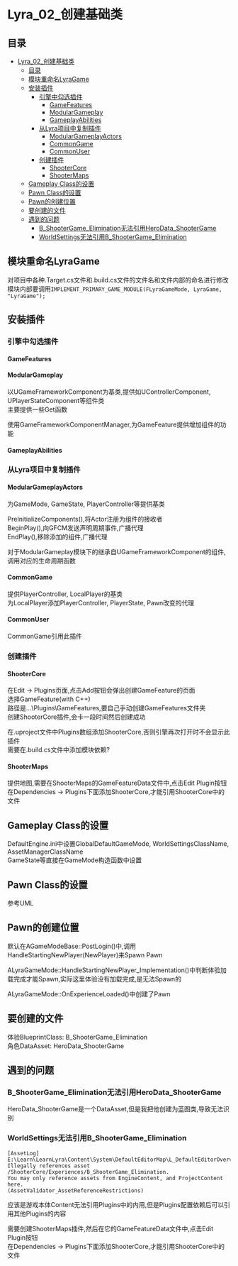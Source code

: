 # Lyra_02_创建基础类
## 目录
- [Lyra_02_创建基础类](#lyra_02_创建基础类)
   - [目录](#目录)
   - [模块重命名LyraGame](#模块重命名lyragame)
   - [安装插件](#安装插件)
      - [引擎中勾选插件](#引擎中勾选插件)
         - [GameFeatures](#gamefeatures)
         - [ModularGameplay](#modulargameplay)
         - [GameplayAbilities](#gameplayabilities)
      - [从Lyra项目中复制插件](#从lyra项目中复制插件)
         - [ModularGameplayActors](#modulargameplayactors)
         - [CommonGame](#commongame)
         - [CommonUser](#commonuser)
      - [创建插件](#创建插件)
         - [ShooterCore](#shootercore)
         - [ShooterMaps](#shootermaps)
   - [Gameplay Class的设置](#gameplay-class的设置)
   - [Pawn Class的设置](#pawn-class的设置)
   - [Pawn的创建位置](#pawn的创建位置)
   - [要创建的文件](#要创建的文件)
   - [遇到的问题](#遇到的问题)
      - [B_ShooterGame_Elimination无法引用HeroData_ShooterGame](#b_shootergame_elimination无法引用herodata_shootergame)
      - [WorldSettings无法引用B_ShooterGame_Elimination](#worldsettings无法引用b_shootergame_elimination)

## 模块重命名LyraGame
对项目中各种.Target.cs文件和.build.cs文件的文件名和文件内部的命名进行修改  
模块内部要调用`IMPLEMENT_PRIMARY_GAME_MODULE(FLyraGameMode, LyraGame, "LyraGame");`  

## 安装插件
### 引擎中勾选插件
#### GameFeatures

#### ModularGameplay
以UGameFrameworkComponent为基类,提供如UControllerComponent, UPlayerStateComponent等组件类  
主要提供一些Get函数  

使用GameFrameworkComponentManager,为GameFeature提供增加组件的功能  

#### GameplayAbilities

### 从Lyra项目中复制插件
#### ModularGameplayActors
为GameMode, GameState, PlayerController等提供基类  

PreInitializeComponents(),将Actor注册为组件的接收者  
BeginPlay(),向GFCM发送声明周期事件,广播代理  
EndPlay(),移除添加的组件,广播代理  

对于ModularGameplay模块下的继承自UGameFrameworkComponent的组件,调用对应的生命周期函数  

#### CommonGame
提供PlayerController, LocalPlayer的基类  
为LocalPlayer添加PlayerController, PlayerState, Pawn改变的代理  

#### CommonUser
CommonGame引用此插件  

### 创建插件
#### ShooterCore
在Edit -> Plugins页面,点击Add按钮会弹出创建GameFeature的页面  
选择GameFeature(with C++)  
路径是...\Plugins\GameFeatures,要自己手动创建GameFeatures文件夹  
创建ShooterCore插件,会卡一段时间然后创建成功  

在.uproject文件中Plugins数组添加ShooterCore,否则引擎再次打开时不会显示此插件  
需要在.build.cs文件中添加模块依赖?  

#### ShooterMaps
提供地图,需要在ShooterMaps的GameFeatureData文件中,点击Edit Plugin按钮  
在Dependencies -> Plugins下面添加ShooterCore,才能引用ShooterCore中的文件  

## Gameplay Class的设置
DefaultEngine.ini中设置GlobalDefaultGameMode, WorldSettingsClassName, AssetManagerClassName  
GameState等直接在GameMode构造函数中设置  

## Pawn Class的设置
参考UML  

## Pawn的创建位置
默认在AGameModeBase::PostLogin()中,调用HandleStartingNewPlayer(NewPlayer)来Spawn Pawn  

ALyraGameMode::HandleStartingNewPlayer_Implementation()中判断体验加载完成才能Spawn,实际这里体验没有加载完成,是无法Spawn的  

ALyraGameMode::OnExperienceLoaded()中创建了Pawn  

## 要创建的文件
体验BlueprintClass: B_ShooterGame_Elimination  
角色DataAsset: HeroData_ShooterGame  

## 遇到的问题
### B_ShooterGame_Elimination无法引用HeroData_ShooterGame
HeroData_ShooterGame是一个DataAsset,但是我把他创建为蓝图类,导致无法识别  

### WorldSettings无法引用B_ShooterGame_Elimination
```
[AssetLog] E:\Learn\LearnLyra\Content\System\DefaultEditorMap\L_DefaultEditorOverview.umap: 
Illegally references asset /ShooterCore/Experiences/B_ShooterGame_Elimination. 
You may only reference assets from EngineContent, and ProjectContent here. 
(AssetValidator_AssetReferenceRestrictions)
```

应该是游戏本体Content无法引用Plugins中的内用,但是Plugins配置依赖后可以引用其他Plugins的内容  

需要创建ShooterMaps插件,然后在它的GameFeatureData文件中,点击Edit Plugin按钮  
在Dependencies -> Plugins下面添加ShooterCore,才能引用ShooterCore中的文件  
